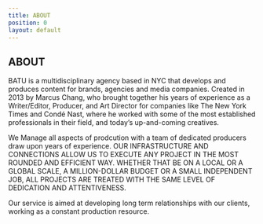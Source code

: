 ```yaml
---
title: ABOUT
position: 0
layout: default
---
```


## ABOUT

BATU is a multidisciplinary agency based in NYC that develops and produces content for brands, agencies and media companies. Created in 2013 by Marcus Chang, who brought together his years of experience as a Writer/Editor, Producer, and Art Director for companies like The New York Times and Condé Nast, where he worked with some of the most established professionals in their field, and today’s up-and-coming creatives.

We Manage all aspects of prodcution with a team of dedicated producers draw upon years of experience.  OUR INFRASTRUCTURE AND CONNECTIONS ALLOW US TO EXECUTE ANY PROJECT IN THE MOST ROUNDED AND EFFICIENT WAY.   WHETHER THAT BE ON A LOCAL OR A GLOBAL SCALE, A MILLION-DOLLAR BUDGET OR A SMALL INDEPENDENT JOB, ALL PROJECTS ARE TREATED WITH THE SAME LEVEL OF DEDICATION AND ATTENTIVENESS.

Our service is aimed at developing long term relationships with our clients, working as a constant production resource.